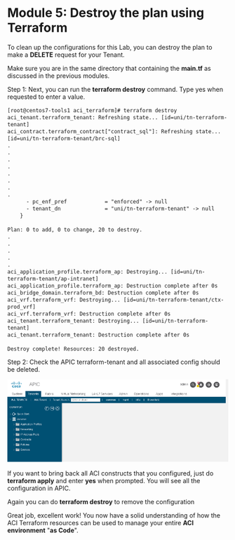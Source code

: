 # Module 5: Destroy the plan using Terraform

To clean up the configurations for this Lab, you can destroy the plan to make a **DELETE** request for your Tenant. 

Make sure you are in the same directory that containing the **main.tf** as discussed in the previous modules.

Step 1: Next, you can run the **terraform destroy** command.  Type yes when requested to enter a value.

```
[root@centos7-tools1 aci_terraform]# terraform destroy
aci_tenant.terraform_tenant: Refreshing state... [id=uni/tn-terraform-tenant]
aci_contract.terraform_contract["contract_sql"]: Refreshing state... [id=uni/tn-terraform-tenant/brc-sql]
.
.
.
.
.
.
.
.
      - pc_enf_pref            = "enforced" -> null
      - tenant_dn              = "uni/tn-terraform-tenant" -> null
    }

Plan: 0 to add, 0 to change, 20 to destroy.
.
.
.
.
.
aci_application_profile.terraform_ap: Destroying... [id=uni/tn-terraform-tenant/ap-intranet]
aci_application_profile.terraform_ap: Destruction complete after 0s
aci_bridge_domain.terraform_bd: Destruction complete after 0s
aci_vrf.terraform_vrf: Destroying... [id=uni/tn-terraform-tenant/ctx-prod_vrf]
aci_vrf.terraform_vrf: Destruction complete after 0s
aci_tenant.terraform_tenant: Destroying... [id=uni/tn-terraform-tenant]
aci_tenant.terraform_tenant: Destruction complete after 0s

Destroy complete! Resources: 20 destroyed.
```

Step 2: Check the APIC terraform-tenant and all associated config should be deleted.

![](imgs/imgs_5/apic_5.png)

If you want to bring back all ACI constructs that you configured, just do **terraform apply** and enter **yes** when prompted. You will see all the configuration in APIC. 

Again you can do **terraform destroy** to remove the configuration 

Great job, excellent work! You now have a solid understanding of how the ACI Terraform resources can be used to manage your entire **ACI environment** "**as Code**".

